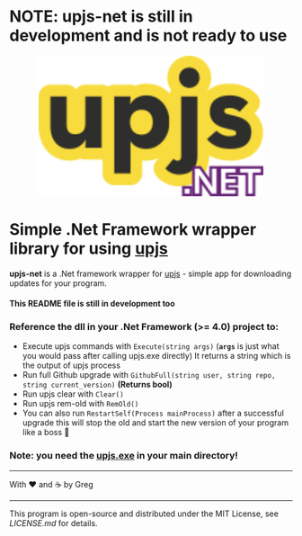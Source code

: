 # NOTE: upjs-net is still in development and is not ready to use


<p align="center">
  <a href="https://github.com/gilnicki/upjs/">
    <img
      alt="Node.js"
      src="https://github.com//gilnicki/upjs-net/blob/main/res/logo.svg?raw=true"
      width="400"
    />
  </a>
</p>

# Simple .Net Framework wrapper library for using [upjs](https://github.com/gilnicki/upjs)

**upjs-net** is a .Net framework wrapper for [upjs](https://github.com/gilnicki/upjs) - simple app for downloading updates for your program.

#### This README file is still in development too

### Reference the dll in your .Net Framework (>= **4.0**) project to:
- Execute upjs commands with `Execute(string args)` (**`args`** is just what you would pass after calling upjs.exe directly)
It returns a string which is the output of upjs process
- Run full Github upgrade with `GithubFull(string user, string repo, string current_version)` **(Returns bool)**
- Run upjs clear with `Clear()`
- Run upjs rem-old with `RemOld()`
- You can also run `RestartSelf(Process mainProcess)` after a successful upgrade this will stop the old and start the new version of your program like a boss 🥇 

### Note: you need the [upjs.exe](https://github.com/gilnicki/upjs) in your main directory!

---

With ❤ and ☕ by Greg

---
This program is open-source and distributed under the MIT License, see *LICENSE.md* for details.
